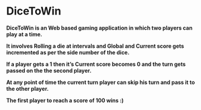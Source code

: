 # DiceToWin

**DiceToWin is an Web based gaming application in which two players can play at a time.**  

**It involves Rolling a die at intervals and Global and Current score gets incremented as per the side number of the dice.** 

**If a player gets a 1 then it’s Current score becomes 0 and the turn gets passed on the the second player.** 

**At any point of time the current turn player can skip his turn and pass it to the other player.** 

**The first player to reach a score of 100 wins :)** 

